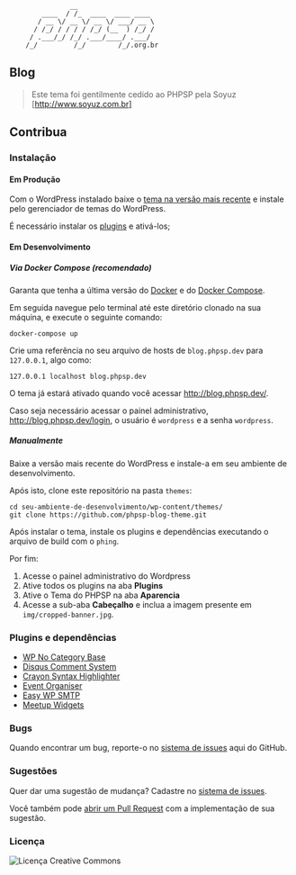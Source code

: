                    __
            ____  / /_  ____  ____ ____
           / __ \/ __ \/ __ \/ ___/ __ \
          / /_/ / / / / /_/ (__  ) /_/ /
         / .___/_/ /_/ .___/____/ .___/
        /_/         /_/        /_/.org.br

## Blog

> Este tema foi gentilmente cedido ao PHPSP pela Soyuz
[http://www.soyuz.com.br]

## Contribua

### Instalação

#### Em Produção

Com o WordPress instalado baixe o [tema na versão mais recente](https://github.com/PHPSP/phpsp-blog-theme/releases) e instale pelo gerenciador de temas do WordPress.

É necessário instalar os [plugins](#plugins-e-depend%C3%AAncias) e ativá-los;

#### Em Desenvolvimento

##### Via Docker Compose (recomendado)

Garanta que tenha a última versão do [Docker](https://www.docker.com/) e do [Docker Compose](https://docs.docker.com/compose/).

Em seguida navegue pelo terminal até este diretório clonado na sua máquina, e execute o seguinte comando:

```shell
docker-compose up
```

Crie uma referência no seu arquivo de hosts de `blog.phpsp.dev` para `127.0.0.1`, algo como:

```
127.0.0.1 localhost blog.phpsp.dev
```

O tema já estará ativado quando você acessar <http://blog.phpsp.dev/>.

Caso seja necessário acessar o painel administrativo, <http://blog.phpsp.dev/login>, o usuário é `wordpress` e a senha `wordpress`.

##### Manualmente

Baixe a versão mais recente do WordPress e instale-a em seu ambiente de desenvolvimento.

Após isto, clone este repositório na pasta `themes`:

```shell
cd seu-ambiente-de-desenvolvimento/wp-content/themes/
git clone https://github.com/phpsp-blog-theme.git
```

Após instalar o tema, instale os plugins e dependências executando o arquivo de
build com o `phing`.

Por fim:

1. Acesse o painel administrativo do Wordpress
2. Ative todos os plugins na aba **Plugins**
3. Ative o Tema do PHPSP na aba **Aparencia**
4. Acesse a sub-aba **Cabeçalho** e inclua a imagem presente em `img/cropped-banner.jpg`.

### Plugins e dependências

*  [WP No Category Base](https://wordpress.org/plugins/wp-no-category-base/)
*  [Disqus Comment System](https://wordpress.org/plugins/disqus-comment-system/)
*  [Crayon Syntax Highlighter](https://wordpress.org/plugins/crayon-syntax-highlighter/)
*  [Event Organiser](http://wordpress.org/plugins/event-organiser/)
*  [Easy WP SMTP](https://wordpress.org/plugins/easy-wp-smtp/)
*  [Meetup Widgets](https://wordpress.org/plugins/meetup-widgets/)

### Bugs

Quando encontrar um bug, reporte-o no [sistema de issues](https://github.com/PHPSP/phpsp-blog-theme/issues) aqui do GitHub.

### Sugestões

Quer dar uma sugestão de mudança? Cadastre no [sistema de issues](https://github.com/PHPSP/phpsp-blog-theme/issues).

Você também pode [abrir um Pull Request](https://github.com/PHPSP/phpsp-blog-theme/pulls) com a implementação de sua sugestão.

### Licença

![Licença Creative Commons](http://i.creativecommons.org/l/by-nc-nd/3.0/88x31.png)

